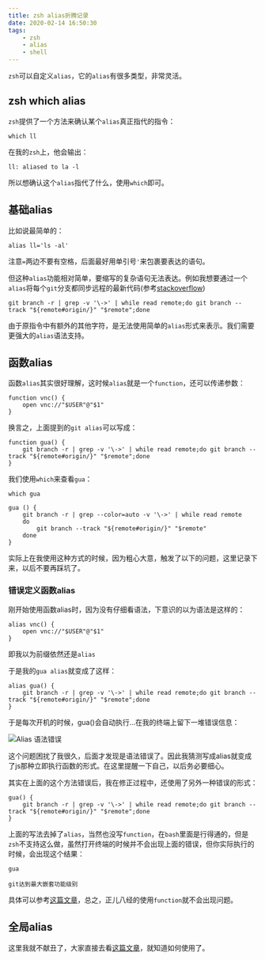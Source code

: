 ```yaml
---
title: zsh alias折腾记录
date: 2020-02-14 16:50:30
tags:
    - zsh
    - alias
    - shell
---
```


`zsh`可以自定义`alias`，它的`alias`有很多类型，非常灵活。

## zsh which alias

`zsh`提供了一个方法来确认某个`alias`真正指代的指令：

``` shell
which ll
```

在我的`zsh`上，他会输出：

``` shell
ll: aliased to la -l
```

所以想确认这个`alias`指代了什么，使用`which`即可。

<!-- more -->

## 基础alias

比如说最简单的：

``` shell
alias ll='ls -al'
```

注意`=`两边不要有空格，后面最好用单引号`'`来包裹要表达的语句。

但这种`alias`功能相对简单，要缩写的复杂语句无法表达。例如我想要通过一个`alias`将每个`git`分支都同步远程的最新代码(参考[stackoverflow][1])

``` shell
git branch -r | grep -v '\->' | while read remote;do git branch --track "${remote#origin/}" "$remote";done
```

由于原指令中有额外的其他字符，是无法使用简单的`alias`形式来表示。我们需要更强大的`alias`语法支持。

## 函数alias

函数`alias`其实很好理解，这时候`alias`就是一个`function`，还可以传递参数：

``` shell
function vnc() {
    open vnc://"$USER"@"$1"
}
```

换言之，上面提到的`git alias`可以写成：

``` shell
function gua() {
    git branch -r | grep -v '\->' | while read remote;do git branch --track "${remote#origin/}" "$remote";done
}
```

我们使用`which`来查看`gua`：

```shell
which gua

gua () {
    git branch -r | grep --color=auto -v '\->' | while read remote
    do
        git branch --track "${remote#origin/}" "$remote"
    done
}
```

实际上在我使用这种方式的时候，因为粗心大意，触发了以下的问题，这里记录下来，以后不要再踩坑了。

### 错误定义函数alias

刚开始使用函数alias时，因为没有仔细看语法，下意识的以为语法是这样的：

```shell
alias vnc() {
    open vnc://"$USER"@"$1"
}
```

即我以为前缀依然还是`alias`

于是我的`gua alias`就变成了这样：

```shell
alias gua() {
    git branch -r | grep -v '\->' | while read remote;do git branch --track "${remote#origin/}" "$remote";done
}
```

于是每次开机的时候，gua()会自动执行...在我的终端上留下一堆错误信息：

![Alias 语法错误](https://cdn.jsdelivr.net/gh/londbell/pic/img/alias-fault-grammar-wrong.png)

这个问题困扰了我很久，后面才发现是语法错误了。因此我猜测写成alias就变成了js那种立即执行函数的形式。在这里提醒一下自己，以后务必要细心。

其实在上面的这个方法错误后，我在修正过程中，还使用了另外一种错误的形式：

```shell
gua() {
    git branch -r | grep -v '\->' | while read remote;do git branch --track "${remote#origin/}" "$remote";done
}
```

上面的写法去掉了`alias`，当然也没写`function`，在`bash`里面是行得通的，但是`zsh`不支持这么做，虽然打开终端的时候并不会出现上面的错误，但你实际执行的时候，会出现这个结果：

```shell
gua

git达到最大嵌套功能级别
```

具体可以参考[这篇文章][2]，总之，正儿八经的使用`function`就不会出现问题。

## 全局alias

这里我就不献丑了，大家直接去看[这篇文章][3]，就知道如何使用了。

[1]: https://stackoverflow.com/questions/10312521/how-to-fetch-all-git-branches
[2]: https://www.jb51.cc/linux/393003.html
[3]: https://scriptingosx.com/2019/07/moving-to-zsh-part-4-aliases-and-functions/

